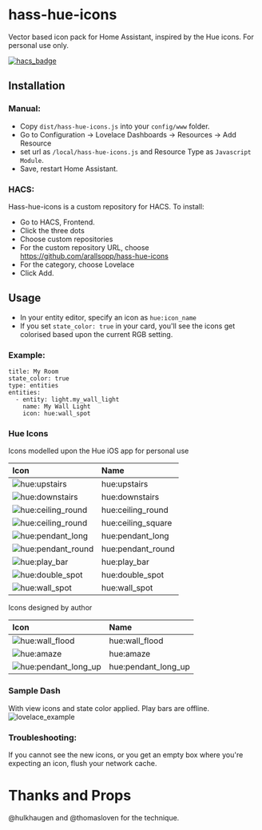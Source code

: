 # hass-hue-icons

Vector based icon pack for Home Assistant, inspired by the Hue icons. For personal use only.

[![hacs_badge](https://img.shields.io/badge/HACS-Custom-orange.svg?style=for-the-badge)](https://github.com/custom-components/hacs)

## Installation

### Manual:
- Copy `dist/hass-hue-icons.js` into your `config/www` folder.
- Go to Configuration -> Lovelace Dashboards -> Resources -> Add Resource
- set url as `/local/hass-hue-icons.js` and Resource Type as `Javascript Module`.
- Save, restart Home Assistant.

### HACS:
Hass-hue-icons is a custom repository for HACS. To install:

- Go to HACS, Frontend.
- Click the three dots
- Choose custom repositories
- For the custom repository URL, choose https://github.com/arallsopp/hass-hue-icons
- For the category, choose Lovelace
- Click Add.

## Usage
- In your entity editor, specify an icon as `hue:icon_name` 
- If you set `state_color: true` in your card, you'll see the icons get colorised based upon the current RGB setting.

### Example:

```
title: My Room
state_color: true
type: entities
entities:
  - entity: light.my_wall_light
    name: My Wall Light
    icon: hue:wall_spot
```

### Hue Icons

Icons modelled upon the Hue iOS app for personal use

| Icon | Name 
| :--- | :--- |
| ![hue:upstairs](https://raw.githubusercontent.com/arallsopp/hass-hue-icons/main/docs/upstairs.svg)| hue:upstairs |
| ![hue:downstairs](https://raw.githubusercontent.com/arallsopp/hass-hue-icons/main/docs/downstairs.svg)| hue:downstairs |
| ![hue:ceiling_round](https://raw.githubusercontent.com/arallsopp/hass-hue-icons/main/docs/ceiling_round.svg)| hue:ceiling_round |
| ![hue:ceiling_round](https://raw.githubusercontent.com/arallsopp/hass-hue-icons/main/docs/ceiling_square.svg)| hue:ceiling_square |
| ![hue:pendant_long](https://raw.githubusercontent.com/arallsopp/hass-hue-icons/main/docs/pendant_long.svg)| hue:pendant_long |
| ![hue:pendant_round](https://raw.githubusercontent.com/arallsopp/hass-hue-icons/main/docs/pendant_round.svg)| hue:pendant_round |
| ![hue:play_bar](https://raw.githubusercontent.com/arallsopp/hass-hue-icons/main/docs/play_bar.svg)| hue:play_bar |
| ![hue:double_spot](https://raw.githubusercontent.com/arallsopp/hass-hue-icons/main/docs/double_spot.svg)| hue:double_spot |
| ![hue:wall_spot](https://raw.githubusercontent.com/arallsopp/hass-hue-icons/main/docs/wall_spot.svg)| hue:wall_spot |


Icons designed by author

| Icon | Name 
| :--- | :--- |
| ![hue:wall_flood](https://raw.githubusercontent.com/arallsopp/hass-hue-icons/main/docs/wall_flood.svg)| hue:wall_flood |
| ![hue:amaze](https://raw.githubusercontent.com/arallsopp/hass-hue-icons/main/docs/amaze.svg)| hue:amaze | 
| ![hue:pendant_long_up](https://raw.githubusercontent.com/arallsopp/hass-hue-icons/main/docs/pendant_long_up.svg)| hue:pendant_long_up |


### Sample Dash 
With view icons and state color applied. Play bars are offline.
![lovelace_example](https://raw.githubusercontent.com/arallsopp/hass-hue-icons/main/docs/lovelace_example.png)

### Troubleshooting:
If you cannot see the new icons, or you get an empty box where you're expecting an icon, flush your network cache. 

# Thanks and Props
@hulkhaugen and @thomasloven for the technique.
